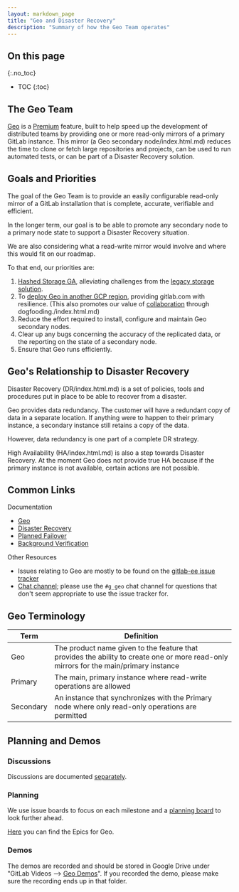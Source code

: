 ```yaml
---
layout: markdown_page
title: "Geo and Disaster Recovery"
description: "Summary of how the Geo Team operates"
---
```


## On this page
{:.no_toc}

- TOC
{:toc}

## The Geo Team

[Geo](/features/gitlab-geo/index.html.md) is a [Premium](/pricing/index.html.md) feature, built to help speed up the development of distributed teams by providing one or more read-only mirrors of a primary GitLab instance. This mirror (a Geo secondary node/index.html.md) reduces the time to clone or fetch large repositories and projects, can be used to run automated tests, or can be part of a Disaster Recovery solution. 

## Goals and Priorities

The goal of the Geo Team is to provide an easily configurable read-only mirror of a GitLab installation that is complete, accurate, verifiable and efficient.

In the longer term, our goal is to be able to promote any secondary node to a primary node state to support a Disaster Recovery situation.

We are also considering what a read-write mirror would involve and where this would fit on our roadmap.  

To that end, our priorities are:

1. [Hashed Storage GA](https://gitlab.com/groups/gitlab-org/-/epics/75/index.html.md), alleviating challenges from the [legacy storage solution](https://docs.gitlab.com/ee/administration/repository_storage_types.html/index.html.md).
2. To [deploy Geo in another GCP region](https://gitlab.com/gitlab-com/gl-infra/infrastructure/issues/4741/index.html.md), providing gitlab.com with resilience. (This also promotes our value of [collaboration](https://about.gitlab.comhttps://github.com/daijapan/test/tree/master/values/#collaboration/index.html.md) through dogfooding./index.html.md)  
3. Reduce the effort required to install, configure and maintain Geo secondary nodes.
4. Clear up any bugs concerning the accuracy of the replicated data, or the reporting on the state of a secondary node.
5. Ensure that Geo runs efficiently.

## Geo's Relationship to Disaster Recovery

Disaster Recovery (DR/index.html.md) is a set of policies, tools and procedures put in place to be able to recover from a disaster. 

Geo provides data redundancy. The customer will have a redundant copy of data in a separate location. If anything were to happen to their primary instance, a secondary instance still retains a copy of the data. 

However, data redundancy is one part of a complete DR strategy. 

High Availability (HA/index.html.md) is also a step towards Disaster Recovery. At the moment Geo does not provide true HA because if the primary instance is not available, certain actions are not possible.

## Common Links

Documentation
- [Geo](https://docs.gitlab.com/ee/gitlab-geo/index.html.md)
- [Disaster Recovery](https://docs.gitlab.com/ee/administration/geo/disaster_recovery/index.html/index.html.md)
- [Planned Failover](https://docs.gitlab.com/ee/administration/geo/disaster_recovery/planned_failover.html/index.html.md)
- [Background Verification](https://docs.gitlab.com/ee/administration/geo/disaster_recovery/background_verification.html/index.html.md)

Other Resources
- Issues relating to Geo are mostly to be found on the
[gitlab-ee issue tracker](https://gitlab.com/gitlab-org/gitlab-ee/issues/?scope=all&utf8=%E2%9C%93&state=opened&label_name[]=Geo/index.html.md)
- [Chat channel](https://gitlab.slack.com/archives/g_geo/index.html.md); please use the `#g_geo`
chat channel for questions that don't seem appropriate to use the issue tracker
for.

## Geo Terminology

| Term  |  Definition |  
|---|---|
| Geo |  The product name given to the feature that provides the ability to create one or more read-only mirrors for the main/primary instance |
| Primary  | The main, primary instance where read-write operations are allowed |
| Secondary  | An instance that synchronizes with the Primary node where only read-only operations are permitted |

## Planning and Demos

### Discussions

Discussions are documented [separately](https://docs.google.com/document/d/18vGk6dQs7L0oGQOb_bNiFa5JhwLq5WBS7oNxQy09ml8/edit#heading=h.p295wb40mdh4/index.html.md).

### Planning

We use issue boards to focus on each milestone and a [planning board](https://gitlab.com/groups/gitlab-org/-/boards/796972?&label_name[]=Geo/index.html.md) to look further ahead.  

[Here](https://gitlab.com/groups/gitlab-org/-/epics?scope=all&utf8=%E2%9C%93&state=opened&label_name[]=Geo/index.html.md) you can find the Epics for Geo. 

### Demos

The demos are recorded and should be stored in Google Drive under "GitLab Videos --> [Geo Demos](https://drive.google.com/drive/u/0/folders/1Ot2ElWwEh9vdPx1K8VO5ZMBkxlmRAXm4/index.html.md)". If you recorded the demo, please make sure the recording ends up in that folder.
